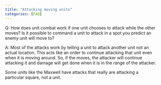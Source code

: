 ```yaml
---
title: "Attacking moving units"
categories: [FAQ]
---
```

Q: How does unit combat work if one unit chooses to attack while the other moves? Is it possible to command a unit to attack in a spot you predict an enemy unit will move to?

A: Most of the attacks work by telling a unit to attack another unit not an actual location. This acts like an order to continue attacking that unit even when it is moving around. So, if the moves, the attacker will continue attacking it and damage will get done when it is in the range of the attacker.

Some units like the Maxwell have attacks that really are attacking a particular square, not a unit.




